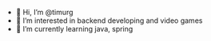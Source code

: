 - 👋 Hi, I’m @timurg
- 👀 I’m interested in backend developing and video games
- 🌱 I’m currently learning java, spring

<!---
timurg/timurg is a ✨ special ✨ repository because its `README.md` (this file) appears on your GitHub profile.
You can click the Preview link to take a look at your changes.
--->
